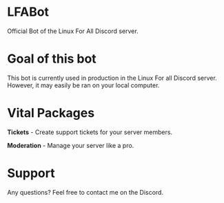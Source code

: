 # LFABot
Official Bot of the Linux For All Discord server.

# Goal of this bot
This bot is currently used in production in the Linux For all Discord server. However, it may easily be ran on your local computer.

# Vital Packages
**Tickets** - Create support tickets for your server members.

**Moderation** - Manage your server like a pro.

# Support
Any questions? Feel free to contact me on the Discord.
